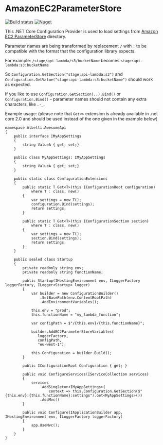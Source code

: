 # AmazonEC2ParameterStore

[![Build status](https://ci.appveyor.com/api/projects/status/f6cm4vwg9i4js7q0?svg=true)](https://ci.appveyor.com/project/albumprinter/albelli-extensions-configuration-amazonec2paramete)
[![Nuget](https://img.shields.io/nuget/v/Albelli.Extensions.Configuration.AmazonEC2ParameterStore.svg)](https://www.nuget.org/packages/Albelli.Extensions.Configuration.AmazonEC2ParameterStore/)

This .NET Core Configuration Provider is used to load settings from [Amazon EC2 ParameterStore](AmazonEC2ParameterStore) directory.

Parameter names are being transformed by replacement `/` with `:` to be compatible with the format that the configuration library expects. 

For example:
`/stage/api-lambda/s3/bucketName` becomes `stage:api-lambda:s3:bucketName`

So
`Configuration.GetSection("stage:api-lambda:s3")` and `Configuration.GetValue("stage:api-lambda:s3:bucketName")` should work as expected. 

If you like to use `Configuration.GetSection(..).Bind()` or `Configuration.Bind()` - parameter names should not contain any extra characters, like `.-_`.

Example usage:
(please note that `Get<>` extension is already available in .net core 2.0 and should be used instead of the one given in the example below)

```
namespace Albelli.AwesomeApi
{
    public interface IMyAppSettings
    {
        string ValueA { get; set;}
    }

    public class MyAppSettings: IMyAppSettings
    {
        string ValueA { get; set;}
    }

    public static class ConfigurationExtensions
    {
        public static T Get<T>(this IConfigurationRoot configuration)
            where T : class, new()
        {
            var settings = new T();
            configuration.Bind(settings);
            return settings;
        }

        public static T Get<T>(this IConfigurationSection section)
            where T : class, new()
        {
            var settings = new T();
            section.Bind(settings);
            return settings;
        }
    }

    public sealed class Startup
    {
        private readonly string env;
        private readonly string functionName;

        public Startup(IHostingEnvironment env, ILoggerFactory loggerFactory, ILogger<Startup> logger)
        {
            var builder = new ConfigurationBuilder()
                .SetBasePath(env.ContentRootPath)
                .AddEnvironmentVariables();

            this.env = "prod";
            this.functionName = "my_lambda_function";

            var configPath = $"/{this.env}/{this.functionName}";

            builder.AddEC2ParameterStoreVariables(
               loggerFactory,
               configPath,
               "eu-west-1");

            this.Configuration = builder.Build();
        }

        public IConfigurationRoot Configuration { get; }

        public void ConfigureServices(IServiceCollection services)
        {
            services
                .AddSingleton<IMyAppSettings>(
                    context => this.Configuration.GetSection($"{this.env}:{this.functionName}:settings").Get<MyAppSettings>())
                .AddMvc()
        }

        public void Configure(IApplicationBuilder app, IHostingEnvironment env, ILoggerFactory loggerFactory)
        {
            app.UseMvc();
        }
    }
}

```

[AmazonEC2ParameterStore]: http://docs.aws.amazon.com/systems-manager/latest/userguide/sysman-paramstore-working.html


  